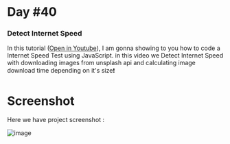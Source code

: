 # Day #40

### Detect Internet Speed
In this tutorial ([Open in Youtube](https://youtu.be/Tvr0m1Wa4RM)), I am gonna showing to you how to code a Internet Speed Test using JavaScript. in this video we Detect Internet Speed with downloading images from unsplash api and calculating image download time depending on it's size❗️

# Screenshot
Here we have project screenshot :

![image](https://github.com/FREDVUNI/100-days-of-javascript/assets/41730664/510050a9-2176-4652-a8b0-36e9e6070b11)

